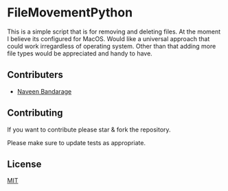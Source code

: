 # FileMovementPython

This is a simple script that is for removing and deleting files. At the moment I believe its configured for MacOS. Would like a universal approach that could work irregardless of operating system. Other than that adding more file types would be appreciated and handy to have. 


## Contributers
- [Naveen Bandarage](https://github.com/NaveenBandarage)


## Contributing
If you want to contribute please star & fork the repository.

Please make sure to update tests as appropriate.

## License
[MIT](https://choosealicense.com/licenses/mit/)

